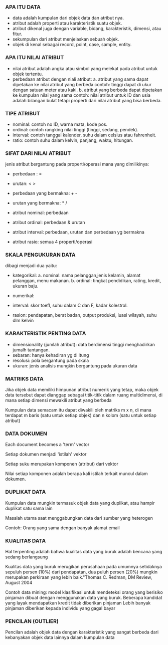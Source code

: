 ### APA ITU DATA

- data adalah kumpulan dari objek data dan atribut nya.
- atribut adalah properti atau karakteristik suatu objek. 
- atribut dikenal juga dengan variable, bidang, karakteristik, dimensi, atau fitur.
- sekumpulan dari atribut menjelaskan sebuah objek.
- objek di kenal sebagai record, point, case, sample, entity.

### APA ITU NILAI ATRIBUT

- nilai atribut adalah angka atau simbol yang melekat pada atribut untuk objek tertentu.
- perbedaan atribut dengan niali atribut:
a. atribut yang sama dapat dipetakan ke nilai atribut yang berbeda contoh: tinggi dapat di ukur dengan satuan meter atau kaki.
b. atribut yang berbeda dapat dipetakan ke kumpulan nilai yang sama
contoh: nilai atribut untuk ID dan usia adalah bilangan bulat tetapi properti dari nilai atribut yang bisa berbeda.

### TIPE ATRIBUT

- nominal: contoh no ID, warna mata, kode pos.
- ordinal: contoh rangking nilai tinggi (tinggi, sedang, pendek).
- interval: contoh tanggal kalender, suhu dalam celsius atau fahrenheit.
- ratio: contoh suhu dalam kelvin, panjang, waktu, hitungan.

### SIFAT DARI NILAI ATRIBUT

jenis atribut bergantung pada properti/operasi mana yang dimilikinya:
- perbedaan : = 
- urutan: < >
- perbedaan yang bermakna: + -
- urutan yang bermakna: * /

- atribut nominal: perbedaan
- atribut ordinal: perbedaan & urutan 
- atribut interval: perbedaan, urutan dan perbedaan yg bermakna
- atribut rasio: semua 4 properti/operasi

### SKALA PENGUKURAN DATA

dibagi menjadi dua yaitu:

- kategorikal:
a. nominal: nama pelanggan,jenis kelamin, alamat pelanggan, menu makanan.
b. ordinal: tingkat pendidikan, rating, kredit, ukuran baju.

- numerikal:
- interval: skor toefl, suhu dalam C dan F, kadar kolestrol.
- rasion: pendapatan, berat badan, output produksi, luasi wilayah, suhu dlm kelvin 

### KARAKTERISTIK PENTING DATA

- dimensionality (jumlah atribut): data berdimensi tinggi menghadirkan jumalh tantangan.
- sebaran: hanya kehadiran yg di itung
- resolusi: pola bergantung pada skala
- ukuran: jenis analisis mungkin bergantung pada ukuran data

### MATRIKS DATA

Jika objek data memiliki himpunan atribut numerik yang tetap, maka objek data tersebut dapat dianggap sebagai titik-titik dalam ruang multidimensi, di mana setiap dimensi mewakili atribut yang berbeda

Kumpulan data semacam itu dapat diwakili oleh matriks m x n, di mana terdapat m baris (satu untuk setiap objek) dan n kolom (satu untuk setiap atribut)

### DATA DOKUMEN

Each document becomes a 'term' vector

Setiap dokumen menjadi 'istilah' vektor

Setiap suku merupakan komponen (atribut) dari vektor

Nilai setiap komponen adalah berapa kali istilah terkait muncul dalam dokumen.

### DUPLIKAT DATA

Kumpulan data mungkin termasuk objek data yang duplikat, atau hampir duplikat satu sama lain

Masalah utama saat menggabungkan data dari sumber yang heterogen

Contoh: Orang yang sama dengan banyak alamat email

### KUALITAS DATA

Hal terpenting adalah bahwa kualitas data yang buruk adalah bencana yang sedang berlangsung

Kualitas data yang buruk merugikan perusahaan pada umumnya setidaknya sepuluh persen (10%) dari pendapatan, dua puluh persen (20%) mungkin merupakan perkiraan yang lebih baik."Thomas C. Redman, DM Review, August 2004

Contoh data mining: model klasifikasi untuk mendeteksi orang yang berisiko pinjaman dibuat dengan menggunakan data yang buruk. Beberapa kandidat yang layak mendapatkan kredit tidak diberikan pinjaman Lebih banyak pinjaman diberikan kepada individu yang gagal bayar

### PENCILAN (OUTLIER)

Pencilan adalah objek data dengan karakteristik yang sangat berbeda dari kebanyakan objek data lainnya dalam kumpulan data


